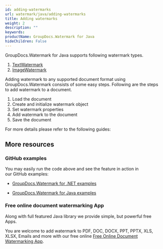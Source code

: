 ```yaml
---
id: adding-watermarks
url: watermark/java/adding-watermarks
title: Adding watermarks
weight: 2
description: ""
keywords: 
productName: GroupDocs.Watermark for Java
hideChildren: False
---
```

GroupDocs.Watermark for Java supports following watermark types.

1.  [TextWatermark](https://reference.groupdocs.com/watermark/java/com.groupdocs.watermark.watermarks/TextWatermark)
2.  [ImageWatermark](https://reference.groupdocs.com/watermark/java/com.groupdocs.watermark.watermarks/ImageWatermark)

Adding watermark to any supported document format using GroupDocs.Watermark consists of some easy steps. Following are the steps to add watermark to a document.

1.  Load the document 
2.  Create and initialize watermark object 
3.  Set watermark properties 
4.  Add watermark to the document 
5.  Save the document

For more details please refer to the following guides:

## More resources

### GitHub examples

You may easily run the code above and see the feature in action in our GitHub examples:

*   [GroupDocs.Watermark for .NET examples](https://github.com/groupdocs-watermark/GroupDocs.Watermark-for-.NET)
    
*   [GroupDocs.Watermark for Java examples](https://github.com/groupdocs-watermark/GroupDocs.Watermark-for-Java)
    

### Free online document watermarking App

Along with full featured Java library we provide simple, but powerful free Apps.

You are welcome to add watermark to PDF, DOC, DOCX, PPT, PPTX, XLS, XLSX, Emails and more with our free online [Free Online Document Watermarking App](https://products.groupdocs.app/watermark).
